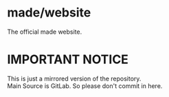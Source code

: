 # made/website
The official made website.

# IMPORTANT NOTICE
This is just a mirrored version of the repository.    
Main Source is GitLab. So please don't commit in here.
